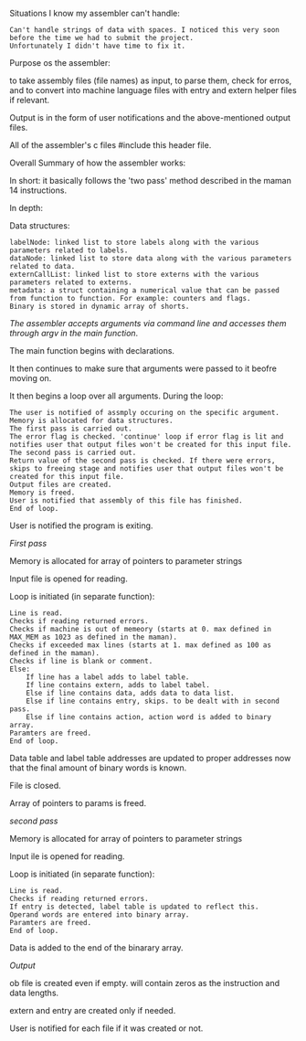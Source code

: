 
Situations I know my assembler can't handle:

	Can't handle strings of data with spaces. I noticed this very soon before the time we had to submit the project. 
	Unfortunately I didn't have time to fix it.
	
	
Purpose os the assembler: 

to take assembly files (file names) as input, to parse them, check for erros, and to convert into machine language files with entry and extern helper files if relevant.

Output is in the form of user notifications and the above-mentioned output files.

All of the assembler's c files #include this header file.


Overall Summary of how the assembler works:

In short: it basically follows the 'two pass' method described in the maman 14 instructions.

In depth:

Data structures:

	labelNode: linked list to store labels along with the various parameters related to labels.
	dataNode: linked list to store data along with the various parameters related to data.
	externCallList: linked list to store externs with the various parameters related to externs.
	metadata: a struct containing a numerical value that can be passed from function to function. For example: counters and flags.
	Binary is stored in dynamic array of shorts.
	
*The assembler accepts arguments via command line and accesses them through argv in the main function*.

The main function begins with declarations.

It then continues to make sure that arguments were passed to it beofre moving on.

It then begins a loop over all arguments. During the loop:

	The user is notified of assmply occuring on the specific argument.
	Memory is allocated for data structures.
	The first pass is carried out.
	The error flag is checked. 'continue' loop if error flag is lit and notifies user that output files won't be created for this input file.
	The second pass is carried out.
	Return value of the second pass is checked. If there were errors, skips to freeing stage and notifies user that output files won't be created for this input file.
	Output files are created.
	Memory is freed.
	User is notified that assembly of this file has finished. 
	End of loop.
	
User is notified the program is exiting.

*First pass*

Memory is allocated for array of pointers to parameter strings

Input file is opened for reading.

Loop is initiated (in separate function):

	Line is read.
	Checks if reading returned errors.
	Checks if machine is out of memeory (starts at 0. max defined in MAX_MEM as 1023 as defined in the maman).
	Checks if exceeded max lines (starts at 1. max defined as 100 as defined in the maman).
	Checks if line is blank or comment.
	Else:
		If line has a label adds to label table.
		If line contains extern, adds to label tabel.
		Else if line contains data, adds data to data list.
		Else if line contains entry, skips. to be dealt with in second pass.
		Else if line contains action, action word is added to binary array. 
	Paramters are freed.
	End of loop.
	
Data table and label table addresses are updated to proper addresses now that the final amount of binary words is known.

File is closed.

Array of pointers to params is freed.

*second pass*

Memory is allocated for array of pointers to parameter strings

Input ile is opened for reading.

Loop is initiated (in separate function):

	Line is read.
	Checks if reading returned errors.
	If entry is detected, label table is updated to reflect this.
	Operand words are entered into binary array.
	Paramters are freed.
	End of loop.
	
Data is added to the end of the binarary array.

*Output*

ob file is created even if empty. will contain zeros as the instruction and data lengths.

extern and entry are created only if needed.

User is notified for each file if it was created or not.

